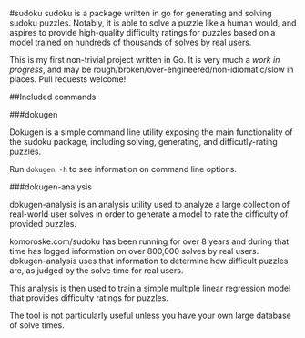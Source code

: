 #sudoku
sudoku is a package written in go for generating and solving sudoku puzzles. Notably, it is able to solve a puzzle like a human would, and aspires to provide high-quality difficulty ratings for puzzles based on a model trained on hundreds of thousands of solves by real users.

This is my first non-trivial project written in Go. It is very much a *work in progress*, and may be rough/broken/over-engineered/non-idiomatic/slow in places. Pull requests welcome!

##Included commands

###dokugen

Dokugen is a simple command line utility exposing the main functionality of the sudoku package, including solving, generating, and difficutly-rating puzzles.

Run `dokugen -h` to see information on command line options.

###dokugen-analysis

dokugen-analysis is an analysis utility used to analyze a large collection of real-world user solves in order to generate a model to rate the difficulty of provided puzzles.

komoroske.com/sudoku has been running for over 8 years and during that time has logged information on over 800,000 solves by real users. dokugen-analysis uses that information to determine how difficult puzzles are, as judged by the solve time for real users.

This analysis is then used to train a simple multiple linear regression model that provides difficulty ratings for puzzles.

The tool is not particularly useful unless you have your own large database of solve times.

